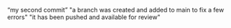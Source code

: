 “my second commit”
"a branch was created and added to main to fix a few errors"
"it has been pushed and available for review"
